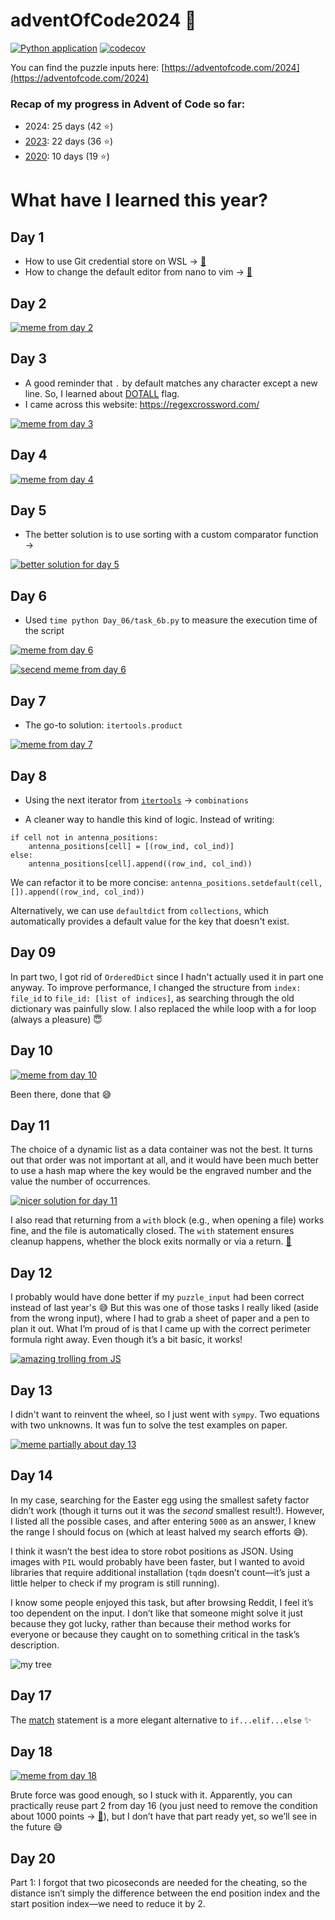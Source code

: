 # adventOfCode2024 🎄

[![Python application](https://github.com/monpie3/adventOfCode2024/actions/workflows/python.yml/badge.svg)](https://github.com/monpie3/adventOfCode2024/actions/workflows/python.yml) [![codecov](https://codecov.io/gh/monpie3/adventOfCode2024/graph/badge.svg?token=sJt7iNyDHN)](https://codecov.io/gh/monpie3/adventOfCode2024)

You can find the puzzle inputs here: [https://adventofcode.com/2024](https://adventofcode.com/2024)

### Recap of my progress in Advent of Code so far:

-   2024: 25 days (42 ⭐)
-   [2023](https://github.com/monpie3/adventOfCode2023): 22 days (36 ⭐)
-   [2020](https://github.com/monpie3/adventOfCode2020): 10 days (19 ⭐)

# What have I learned this year?

## Day 1

-   How to use Git credential store on WSL → [🔗](https://stackoverflow.com/questions/45925964/how-to-use-git-credential-store-on-wsl-ubuntu-on-windows)
-   How to change the default editor from nano to vim → [🔗](https://askubuntu.com/questions/539243/how-to-change-visudo-editor-from-nano-to-vim)

## Day 2

[![meme from day 2](/memes/day_02.png)](https://www.reddit.com/r/adventofcode/comments/1h4pelm/2024_day_2_part_2_the_actual_elves_in_part_2/)

## Day 3

-   A good reminder that `.` by default matches any character except a new line. So, I learned about [DOTALL](https://docs.python.org/3/library/re.html#re.DOTALL) flag.
-   I came across this website: https://regexcrossword.com/

[![meme from day 3](/memes/day_03.png)](https://www.reddit.com/r/adventofcode/comments/1h5uhsu/2024_day_3_summarized_in_one_picture/)

## Day 4

[![meme from day 4](/memes/day_04.png)](https://www.reddit.com/r/adventofcode/comments/1h6bls8/2024_day_4_part_2_small_misunderstanding/)

## Day 5

- The better solution is to use sorting with a custom comparator function →

[![better solution for day 5](/memes/day_05.png)](https://www.reddit.com/r/adventofcode/comments/1h71eyz/comment/m0k8gc1/?utm_source=share&utm_medium=web3x&utm_name=web3xcss&utm_term=1&utm_content=share_button)


## Day 6

-   Used `time python Day_06/task_6b.py` to measure the execution time of the script

[![meme from day 6](/memes/day_06.png)](https://www.reddit.com/r/adventofcode/comments/1h8o6d0/how_do_you_handle_this/)

[![secend meme from day 6](/memes/day_06-2.png)](https://www.reddit.com/r/adventofcode/comments/1h7v2n5/2024_day_6_part_2_that_wont_cause_a_time_paradox/)

## Day 7

-   The go-to solution: `itertools.product`

[![meme from day 7](/memes/day_07.png)](https://www.reddit.com/r/adventofcode/comments/1h8xiga/2024_aoc_is_the_year_of_bruteforcing_anyway/)

## Day 8

- Using the next iterator from [`itertools`](https://docs.python.org/3/library/itertools.html) → `combinations`

- A cleaner way to handle this kind of logic. Instead of writing:
```
if cell not in antenna_positions:
    antenna_positions[cell] = [(row_ind, col_ind)]
else:
    antenna_positions[cell].append((row_ind, col_ind))
```
We can refactor it to be more concise:
`antenna_positions.setdefault(cell, []).append((row_ind, col_ind))`

Alternatively, we can use `defaultdict` from `collections`, which automatically provides a default value for the key that doesn't exist.


## Day 09
In part two, I got rid of `OrderedDict` since I hadn't  actually used it in part one anyway.
To improve performance, I changed the structure from `index: file_id` to `file_id: [list of indices]`, as searching through the old dictionary was painfully slow.
I also replaced the while loop with a for loop (always a pleasure) 😇

## Day 10
[![meme from day 10](/memes/day_10.png)](https://www.reddit.com/r/adventofcode/comments/1hbbtdd/2024_day_10/)

Been there, done that 😅


## Day 11
The choice of a dynamic list as a data container was not the best. It turns out that order was not important at all, and it would have been much better to use a hash map where the key would be the engraved number and the value the number of occurrences.

[![nicer solution for day 11](/memes/day_11.png)](https://www.reddit.com/r/adventofcode/comments/1hbm0al/comment/m1kau09/?utm_source=share&utm_medium=web3x&utm_name=web3xcss&utm_term=1&utm_content=share_button)


I also read that returning from a `with` block (e.g., when opening a file) works fine, and the file is automatically closed. The `with` statement ensures cleanup happens, whether the block exits normally or via a return.  [🔗](https://stackoverflow.com/questions/9885217/in-python-if-i-return-inside-a-with-block-will-the-file-still-close)


## Day 12
I probably would have done better if my `puzzle_input` had been correct instead of last year's 😅
But this was one of those tasks I really liked (aside from the wrong input), where I had to grab a sheet of paper and a pen to plan it out.
What I’m proud of is that I came up with the correct perimeter formula right away. Even though it’s a bit basic, it works!

[![amazing trolling from JS](/memes/day_12.png)](https://www.reddit.com/r/adventofcode/comments/1hcyh1x/2024_day_12_when_your_code_is_a_standup_comedian/)

## Day 13
I didn't want to reinvent the wheel, so I just went with `sympy`. Two equations with two unknowns. It was fun to solve the test examples on paper.

[![meme partially about day 13](/memes/day_13.png)](https://xkcd.com/1838/)

## Day 14
In my case, searching for the Easter egg using the smallest safety factor didn’t work (though it turns out it was the *second* smallest result!). However, I listed all the possible cases, and after entering `5000` as an answer, I knew the range I should focus on (which at least halved my search efforts 😅).

I think it wasn’t the best idea to store robot positions as JSON. Using images with `PIL` would probably have been faster, but I wanted to avoid libraries that require additional installation (`tqdm` doesn’t count—it’s just a little helper to check if my program is still running).

I know some people enjoyed this task, but after browsing Reddit, I feel it’s too dependent on the input. I don’t like that someone might solve it just because they got lucky, rather than because their method works for everyone or because they caught on to something critical in the task’s description.

![my tree](memes/day_14.png)


## Day 17

The [match](https://docs.python.org/3/tutorial/controlflow.html#tut-match) statement is a more elegant alternative to `if...elif...else` ✨

## Day 18
[![meme from day 18](/memes/day_18.png)](https://www.reddit.com/r/adventofcode/comments/1hgz05a/2024_day_18_pinch_me_it_worked/)


Brute force was good enough, so I stuck with it. Apparently, you can practically reuse part 2 from day 16 (you just need to remove the condition about 1000 points → [🔗](https://www.reddit.com/r/adventofcode/comments/1hguacy/comment/m2q835j/?utm_source=share&utm_medium=web3x&utm_name=web3xcss&utm_term=1&utm_content=share_button)), but I don’t have that part ready yet, so we’ll see in the future 😅

## Day 20
Part 1: I forgot that two picoseconds are needed for the cheating, so the distance isn’t simply the difference between the end position index and the start position index—we need to reduce it by 2.

